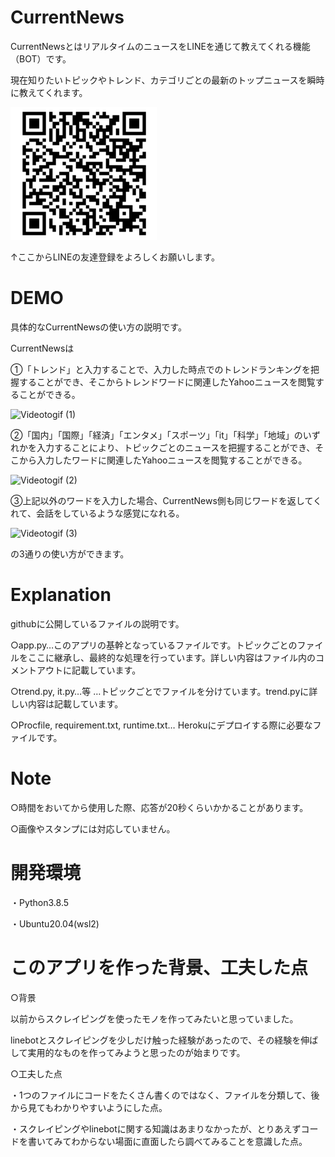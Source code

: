 # CurrentNews
CurrentNewsとはリアルタイムのニュースをLINEを通じて教えてくれる機能（BOT）です。



現在知りたいトピックやトレンド、カテゴリごとの最新のトップニュースを瞬時に教えてくれます。

<img src="img/line.png">

↑ここからLINEの友達登録をよろしくお願いします。

# DEMO 

具体的なCurrentNewsの使い方の説明です。

CurrentNewsは

①「トレンド」と入力することで、入力した時点でのトレンドランキングを把握することができ、そこからトレンドワードに関連したYahooニュースを閲覧することができる。

![Videotogif (1)](https://user-images.githubusercontent.com/60774625/141259562-716b02e6-a688-483d-b321-38db9e3deacb.gif)

②「国内」「国際」「経済」「エンタメ」「スポーツ」「it」「科学」「地域」のいずれかを入力することにより、トピックごとのニュースを把握することができ、そこから入力したワードに関連したYahooニュースを閲覧することができる。

![Videotogif (2)](https://user-images.githubusercontent.com/60774625/141264034-a99a8325-de58-42cb-bb70-619df90704d9.gif)


③上記以外のワードを入力した場合、CurrentNews側も同じワードを返してくれて、会話をしているような感覚になれる。

![Videotogif (3)](https://user-images.githubusercontent.com/60774625/141267995-b41c9b95-2807-4b5a-89bd-742a45598b0d.gif)

の3通りの使い方ができます。

 
# Explanation
 githubに公開しているファイルの説明です。
 
 ○app.py…このアプリの基幹となっているファイルです。トピックごとのファイルをここに継承し、最終的な処理を行っています。詳しい内容はファイル内のコメントアウトに記載しています。
 
 ○trend.py, it.py…等 …トピックごとでファイルを分けています。trend.pyに詳しい内容は記載しています。
 
 ○Procfile, requirement.txt, runtime.txt… Herokuにデプロイする際に必要なファイルです。
 
# Note
 ○時間をおいてから使用した際、応答が20秒くらいかかることがあります。
 
 ○画像やスタンプには対応していません。

# 開発環境
 ・Python3.8.5
 
 ・Ubuntu20.04(wsl2)
 
# このアプリを作った背景、工夫した点
 ○背景
 
 以前からスクレイピングを使ったモノを作ってみたいと思っていました。
 
 linebotとスクレイピングを少しだけ触った経験があったので、その経験を伸ばして実用的なものを作ってみようと思ったのが始まりです。
 
 ○工夫した点
 
 ・1つのファイルにコードをたくさん書くのではなく、ファイルを分類して、後から見てもわかりやすいようにした点。
 
 ・スクレイピングやlinebotに関する知識はあまりなかったが、とりあえずコードを書いてみてわからない場面に直面したら調べてみることを意識した点。
 
